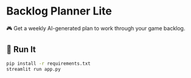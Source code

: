 # Backlog Planner Lite

🎮 Get a weekly AI-generated plan to work through your game backlog.

## 🚀 Run It

```bash
pip install -r requirements.txt
streamlit run app.py

